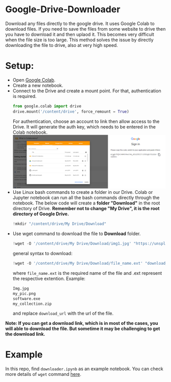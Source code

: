 # Google-Drive-Downloader
Download any files directly to the google drive. It uses Google Colab to download files. If you need to save the files from some website to drive then you have to download it and then uplaod it. This becomes very difficult when the file size is too large. This method solves the issue by directly downloading the file to drive, also at very high speed.

# Setup:
* Open [Google Colab](https://colab.research.google.com/notebooks).
* Create a new notebook.
* Connect to the Drive and create a mount point. For that, authentication is required.
  ``` Python
  from google.colab import drive
  drive.mount('/content/drive', force_remount = True)
  ```
  For authentication, choose an account to link then allow access to the Drive. It will generate the auth key, which needs to be entered in the Colab notebook.
  ![demo](demo.jpg)
* Use Linux bash commands to create a folder in our Drive. Colab or Jupyter notebook can run all the bash commands directly through the notebook. The below code will create a **folder "Download"** in the root directory of Drive. **Remember not to change "My Drive", it is the root directory of Google Drive.**
  ``` python notebook
  !mkdir "/content/drive/My Drive/Download"
  ```
* Use wget command to download the file to **Download** folder.
    ``` python notebook
  !wget -O '/content/drive/My Drive/Download/img1.jpg' "https://unsplash.com/photos/u159a2eL6UE/download?force=true"
  ```
  general syntax to download: 
   ``` python notebook
  !wget -O '/content/drive/My Drive/Download/file_name.ext' "download_url"
  ```
  where `file_name.ext` is the required name of the file and .ext represent the respective extention. Example: 
  ```
  Img.jpg 
  my_pic.png
  software.exe
  my_collection.zip
  ```
  and replace `download_url` with the url of the file. 

**Note: If you can get a download link, which is in most of the cases, you will able to download the file. But sometime it may be challenging to get the download link.** 

# Example
In this repo, find `downloader.ipynb` as an example notebook. You can check more details of `wget` command [here](https://www.computerhope.com/unix/wget.htm#syntax).
